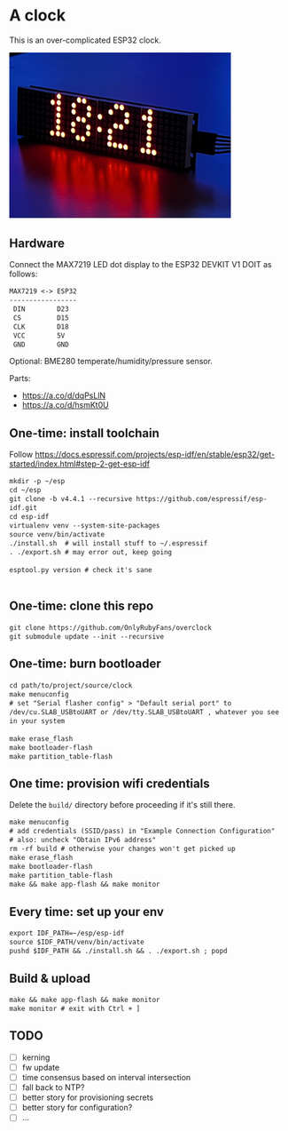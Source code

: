 # A clock

This is an over-complicated ESP32 clock. 

<p align="left">
  <img src="doc/clock.jpg" width="400" title="A clock">
</p>

## Hardware

Connect the MAX7219 LED dot display to the ESP32 DEVKIT V1 DOIT as follows:

```
MAX7219 <-> ESP32
-----------------
 DIN        D23
 CS         D15
 CLK        D18
 VCC        5V
 GND        GND
```

Optional: BME280 temperate/humidity/pressure sensor.

Parts:
 * https://a.co/d/dqPsLlN
 * https://a.co/d/hsmKt0U

## One-time: install toolchain

Follow https://docs.espressif.com/projects/esp-idf/en/stable/esp32/get-started/index.html#step-2-get-esp-idf

```
mkdir -p ~/esp
cd ~/esp
git clone -b v4.4.1 --recursive https://github.com/espressif/esp-idf.git
cd esp-idf
virtualenv venv --system-site-packages
source venv/bin/activate
./install.sh  # will install stuff to ~/.espressif
. ./export.sh # may error out, keep going

esptool.py version # check it's sane


```

## One-time: clone this repo

```
git clone https://github.com/OnlyRubyFans/overclock
git submodule update --init --recursive

```

## One-time: burn bootloader

```
cd path/to/project/source/clock
make menuconfig
# set "Serial flasher config" > "Default serial port" to /dev/cu.SLAB_USBtoUART or /dev/tty.SLAB_USBtoUART , whatever you see in your system

make erase_flash
make bootloader-flash
make partition_table-flash
```


## One time: provision wifi credentials

Delete the `build/` directory before proceeding if it's still there.

```
make menuconfig
# add credentials (SSID/pass) in "Example Connection Configuration"
# also: uncheck "Obtain IPv6 address"
rm -rf build # otherwise your changes won't get picked up
make erase_flash
make bootloader-flash
make partition_table-flash
make && make app-flash && make monitor
```


## Every time: set up your env

```
export IDF_PATH=~/esp/esp-idf
source $IDF_PATH/venv/bin/activate
pushd $IDF_PATH && ./install.sh && . ./export.sh ; popd
```

## Build & upload

```
make && make app-flash && make monitor
make monitor # exit with Ctrl + ]
```


## TODO

- [ ] kerning
- [ ] fw update
- [ ] time consensus based on interval intersection
- [ ] fall back to NTP?
- [ ] better story for provisioning secrets
- [ ] better story for configuration?
- [ ] ...
